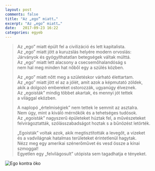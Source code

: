 ```yaml
---
layout: post
comments: false
title: "Az „ego” miatt…"
excerpt: "Az „ego” miatt…"
date:   2017-09-23 16:22
categories: egyeb
---
```


<blockquote class="poem">
<p>Az „ego” miatt épült fel a civilizáció és lett kapitalista.<br>
Az „ego” miatt jött a kuruzslás helyére modern orvoslás:<br>
Járványok és gyógyíthatatlan betegségek váltak múlttá.<br>
Az „ego” miatt lett alacsony a csecsemőhalandóság s<br>
nem hal meg minden hat nőből egy a szülés közben.
</p>

<p>Az „ego” miatt nőtt meg a születéskor várható élettartam.<br>
Az „ego” miatt jött el az a jólét, amit azok a képmutató zöldek,<br>
akik a dolgozó embereket ostorozzák, ugyanúgy élveznek.<br>
Az „egoisták” mindig többet akartak, és mennyi jót tettek<br>
a világgal eközben.</p>

<p>A naplopó „értelmiségiek” nem tettek le semmit az asztalra.<br>
Nem úgy, mint a kiváló mérnökök és a tehetséges tudósok.<br>
Az „egoisták” nagyszerű épületeket húztak fel, a művészeteket<br>
felvirágoztatták, szólásszabadságot hoztak s a bűnözést letörték.</p>

<p>„Egoisták” voltak azok, akik megtisztították a levegőt, a vizeket<br>
és a vadvilágnak hatalmas területeket érintetlenül hagytak.<br>
Nézz meg egy amerikai szénerőművet és vesd össze a kínai szmoggal!<br>
Egyetlen egy „felvilágosult” utópista sem tagadhatja e tényeket.</p>
</blockquote>

<img src="{{ site.url }}/assets/az_ego_miatt.jpg" class="small" alt="Ego kontra öko"/>

